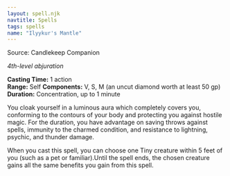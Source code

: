 ```yaml
---
layout: spell.njk
navtitle: Spells
tags: spells
name: "Ilyykur's Mantle"
---
```

Source:  Candlekeep Companion

_4th-level abjuration_

**Casting Time:** 1 action  
**Range:** Self
**Components:** V, S, M (an uncut diamond worth at least 50 gp)
**Duration:** Concentration, up to 1 minute

You cloak yourself in a luminous aura which completely covers you, conforming to the contours of your body and protecting you against hostile magic. For the duration, you have advantage on saving throws against spells, immunity to the charmed condition, and resistance to lightning, psychic, and thunder damage.

When you cast this spell, you can choose one Tiny creature within 5 feet of you (such as a pet or familiar).Until the spell ends, the chosen creature gains all the same benefits you gain from this spell.